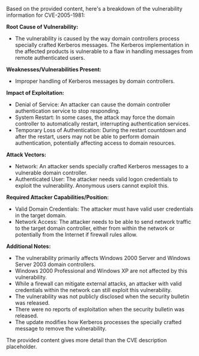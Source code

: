 Based on the provided content, here's a breakdown of the vulnerability information for CVE-2005-1981:

**Root Cause of Vulnerability:**
- The vulnerability is caused by the way domain controllers process specially crafted Kerberos messages. The Kerberos implementation in the affected products is vulnerable to a flaw in handling messages from remote authenticated users.

**Weaknesses/Vulnerabilities Present:**
- Improper handling of Kerberos messages by domain controllers.

**Impact of Exploitation:**
- Denial of Service: An attacker can cause the domain controller authentication service to stop responding.
- System Restart: In some cases, the attack may force the domain controller to automatically restart, interrupting authentication services.
- Temporary Loss of Authentication: During the restart countdown and after the restart, users may not be able to perform domain authentication, potentially affecting access to domain resources.

**Attack Vectors:**
- Network: An attacker sends specially crafted Kerberos messages to a vulnerable domain controller.
- Authenticated User: The attacker needs valid logon credentials to exploit the vulnerability. Anonymous users cannot exploit this.

**Required Attacker Capabilities/Position:**
- Valid Domain Credentials: The attacker must have valid user credentials in the target domain.
- Network Access: The attacker needs to be able to send network traffic to the target domain controller, either from within the network or potentially from the Internet if firewall rules allow.

**Additional Notes:**
- The vulnerability primarily affects Windows 2000 Server and Windows Server 2003 domain controllers.
- Windows 2000 Professional and Windows XP are not affected by this vulnerability.
- While a firewall can mitigate external attacks, an attacker with valid credentials within the network can still exploit this vulnerability.
- The vulnerability was not publicly disclosed when the security bulletin was released.
- There were no reports of exploitation when the security bulletin was released.
- The update modifies how Kerberos processes the specially crafted message to remove the vulnerability.

The provided content gives more detail than the CVE description placeholder.